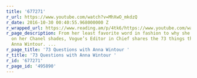 ```yaml
---
title: '677271'
r_url: https://www.youtube.com/watch?v=MhXwO_mkdzQ
r_date: 2016-10-30 00:40:55.968000000 Z
r_wrapped_url: https://www.reading.am/p/4tk6/https://www.youtube.com/watch?v=MhXwO_mkdzQ
r_page_description: From her least favorite word in fashion to why she always has
  on her Chanel shades, Vogue’s Editor in Chief shares the 73 things that make her
  Anna Wintour. ...
r_page_title: '73 Questions with Anna Wintour '
r_title: '73 Questions with Anna Wintour '
r_id: '677271'
r_page_id: '495890'
---
```


